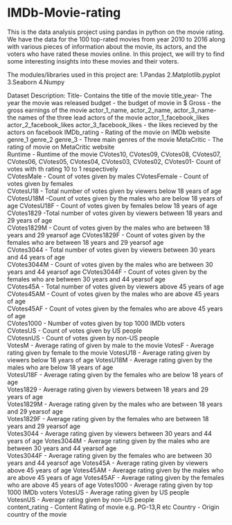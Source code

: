 # IMDb-Movie-rating
This is the data analysis project using pandas in python on the movie rating.
We have the data for the 100 top-rated movies from year 2010 to 2016 along with various pieces of information about the movie, its actors, and the voters who have rated these movies online. In this project, we will try to find some interesting insights into these movies and their voters.

The modules/libraries used in this project are:
1.Pandas 
2.Matplotlib.pyplot
3.Seaborn
4.Numpy

Dataset Description:
Title- Contains the title of the movie
title_year- The year the movie was released
budget - the budget of movie in $
Gross - the gross earnings of the movie
actor_1_name,  actor_2_name, actor_3_name- the names of the three lead actors of the movie
actor_1_facebook_likes	actor_2_facebook_likes	actor_3_facebook_likes - the likes recieved by the actors on facebook
IMDb_rating - Rating of the movie on IMDb website	
genre_1	genre_2	genre_3	- Three main genres of the movie
MetaCritic - The rating of movie on MetaCritic website	
Runtime	- Runtime of the movie
CVotes10, CVotes09, CVotes08, CVotes07, CVotes06, CVotes05, CVotes04, CVotes03, CVotes02, CVotes01- Count of votes with th rating 10 to 1 respectively	
CVotesMale  - Count of votes given by males	
CVotesFemale - Count of votes given by females 	
CVotesU18   - Total number of votes given by viewers below 18 years of age	
CVotesU18M  -Count of votes given by the males who are below 18 years of age
CVotesU18F  - Count of votes given by females below 18 years of age 
CVotes1829  -Total number of votes given by viewers between 18 years and 29 years of age	
CVotes1829M - Count of votes given by the males who are between 18 years and 29 yearsof age	
CVotes1829F - Count of votes given by the females who are between 18 years and 29 yearsof age	
CVotes3044 - Total number of votes given by viewers between 30 years and 44 years of age	
CVotes3044M - Count of votes given by the males who are between 30 years and 44 yearsof age	
CVotes3044F - Count of votes given by the females who are between 30 years and 44 yearsof age	
CVotes45A  - Total number of votes given by viewers above 45 years of age	
CVotes45AM - Count of votes given by the males who are above 45 years of age	
CVotes45AF - Count of votes given by the females who are above 45 years of age	
CVotes1000 - Number of votes given by top 1000 IMDb voters	
CVotesUS   - Count of votes given by US people	
CVotesnUS  - Count of votes given by non-US people	
VotesM	   - Average rating of given by male to the movie
VotesF	   - Average rating given by female to the movie
VotesU18   - Average rating given by viewers below 18 years of age
VotesU18M  - Average rating given by the males who are below 18 years of age	
VotesU18F  - Average rating given by the females who are below 18 years of age	
Votes1829  - Average rating given by viewers between 18 years and 29 years of age	
Votes1829M - Average rating given by the males who are between 18 years and 29 yearsof age	
Votes1829F - Average rating given by the females who are between 18 years and 29 yearsof age	
Votes3044  - Average rating given by viewers between 30 years and 44 years of age
Votes3044M - Average rating given by the males who are between 30 years and 44 yearsof age	
Votes3044F - Average rating given by the females who are between 30 years and 44 yearsof age
Votes45A   - Average rating given by viewers above 45 years of age
Votes45AM  - Average rating given by the males who are above 45 years of age
Votes45AF  - Average rating given by the females who are above 45 years of age
Votes1000  - Average rating given by top 1000 IMDb voters
VotesUS	   - Average rating given by US people	
VotesnUS   - Average rating given by non-US people	
content_rating	- Content Rating of movie e.g. PG-13,R etc
Country - Origin country of the movie

